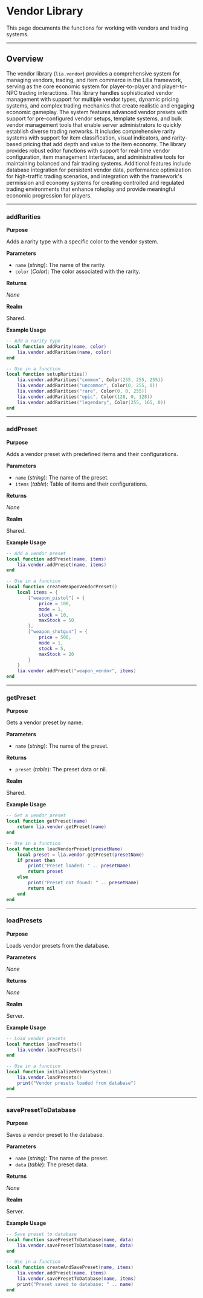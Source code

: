 # Vendor Library

This page documents the functions for working with vendors and trading systems.

---

## Overview

The vendor library (`lia.vendor`) provides a comprehensive system for managing vendors, trading, and item commerce in the Lilia framework, serving as the core economic system for player-to-player and player-to-NPC trading interactions. This library handles sophisticated vendor management with support for multiple vendor types, dynamic pricing systems, and complex trading mechanics that create realistic and engaging economic gameplay. The system features advanced vendor presets with support for pre-configured vendor setups, template systems, and bulk vendor management tools that enable server administrators to quickly establish diverse trading networks. It includes comprehensive rarity systems with support for item classification, visual indicators, and rarity-based pricing that add depth and value to the item economy. The library provides robust editor functions with support for real-time vendor configuration, item management interfaces, and administrative tools for maintaining balanced and fair trading systems. Additional features include database integration for persistent vendor data, performance optimization for high-traffic trading scenarios, and integration with the framework's permission and economy systems for creating controlled and regulated trading environments that enhance roleplay and provide meaningful economic progression for players.

---

### addRarities

**Purpose**

Adds a rarity type with a specific color to the vendor system.

**Parameters**

* `name` (*string*): The name of the rarity.
* `color` (*Color*): The color associated with the rarity.

**Returns**

*None*

**Realm**

Shared.

**Example Usage**

```lua
-- Add a rarity type
local function addRarity(name, color)
    lia.vendor.addRarities(name, color)
end

-- Use in a function
local function setupRarities()
    lia.vendor.addRarities("common", Color(255, 255, 255))
    lia.vendor.addRarities("uncommon", Color(0, 255, 0))
    lia.vendor.addRarities("rare", Color(0, 0, 255))
    lia.vendor.addRarities("epic", Color(128, 0, 128))
    lia.vendor.addRarities("legendary", Color(255, 165, 0))
end
```

---

### addPreset

**Purpose**

Adds a vendor preset with predefined items and their configurations.

**Parameters**

* `name` (*string*): The name of the preset.
* `items` (*table*): Table of items and their configurations.

**Returns**

*None*

**Realm**

Shared.

**Example Usage**

```lua
-- Add a vendor preset
local function addPreset(name, items)
    lia.vendor.addPreset(name, items)
end

-- Use in a function
local function createWeaponVendorPreset()
    local items = {
        ["weapon_pistol"] = {
            price = 100,
            mode = 1,
            stock = 10,
            maxStock = 50
        },
        ["weapon_shotgun"] = {
            price = 500,
            mode = 1,
            stock = 5,
            maxStock = 20
        }
    }
    lia.vendor.addPreset("weapon_vendor", items)
end
```

---

### getPreset

**Purpose**

Gets a vendor preset by name.

**Parameters**

* `name` (*string*): The name of the preset.

**Returns**

* `preset` (*table*): The preset data or nil.

**Realm**

Shared.

**Example Usage**

```lua
-- Get a vendor preset
local function getPreset(name)
    return lia.vendor.getPreset(name)
end

-- Use in a function
local function loadVendorPreset(presetName)
    local preset = lia.vendor.getPreset(presetName)
    if preset then
        print("Preset loaded: " .. presetName)
        return preset
    else
        print("Preset not found: " .. presetName)
        return nil
    end
end
```

---

### loadPresets

**Purpose**

Loads vendor presets from the database.

**Parameters**

*None*

**Returns**

*None*

**Realm**

Server.

**Example Usage**

```lua
-- Load vendor presets
local function loadPresets()
    lia.vendor.loadPresets()
end

-- Use in a function
local function initializeVendorSystem()
    lia.vendor.loadPresets()
    print("Vendor presets loaded from database")
end
```

---

### savePresetToDatabase

**Purpose**

Saves a vendor preset to the database.

**Parameters**

* `name` (*string*): The name of the preset.
* `data` (*table*): The preset data.

**Returns**

*None*

**Realm**

Server.

**Example Usage**

```lua
-- Save preset to database
local function savePresetToDatabase(name, data)
    lia.vendor.savePresetToDatabase(name, data)
end

-- Use in a function
local function createAndSavePreset(name, items)
    lia.vendor.addPreset(name, items)
    lia.vendor.savePresetToDatabase(name, items)
    print("Preset saved to database: " .. name)
end
```


